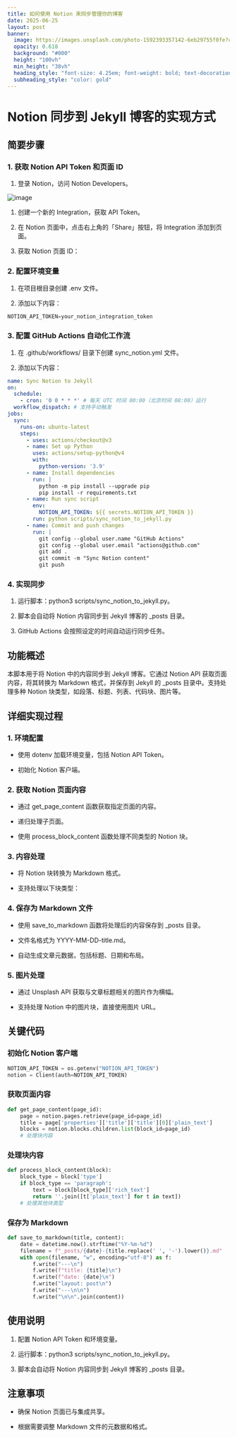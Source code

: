 ```yaml
---
title: 如何使用 Notion 来同步管理你的博客
date: 2025-06-25
layout: post
banner:
  image: https://images.unsplash.com/photo-1592393357142-6eb29755f0fe?crop=entropy&cs=tinysrgb&fit=max&fm=jpg&ixid=M3w2OTIwMzJ8MHwxfHJhbmRvbXx8fHx8fHx8fDE3NTA4MjU4OTZ8&ixlib=rb-4.1.0&q=80&w=1080
  opacity: 0.618
  background: "#000"
  height: "100vh"
  min_height: "38vh"
  heading_style: "font-size: 4.25em; font-weight: bold; text-decoration: underline"
  subheading_style: "color: gold"
---
```


# Notion 同步到 Jekyll 博客的实现方式

## 简要步骤

### 1. 获取 Notion API Token 和页面 ID

1. 登录 Notion，访问 Notion Developers。

![image](https://prod-files-secure.s3.us-west-2.amazonaws.com/a7a0cc5a-89b9-4cda-8686-1fba0ca52f40/d19c1afe-dea5-4312-9333-786b0ba83054/image.png?X-Amz-Algorithm=AWS4-HMAC-SHA256&X-Amz-Content-Sha256=UNSIGNED-PAYLOAD&X-Amz-Credential=ASIAZI2LB466RL2IMBD5%2F20250625%2Fus-west-2%2Fs3%2Faws4_request&X-Amz-Date=20250625T043136Z&X-Amz-Expires=3600&X-Amz-Security-Token=IQoJb3JpZ2luX2VjEEMaCXVzLXdlc3QtMiJIMEYCIQCRZ%2FOHRK3nr0qDQ4R0Y1Xv0TAK3tbIzozt04%2B45pMR2AIhAM624bZwsPoSbSftdHakGgY7zevIJ%2FbZsY7QxPEcwQFSKv8DCDwQABoMNjM3NDIzMTgzODA1Igw%2FdeHZR6XIlqtBj%2Fgq3ANVHVKqVeX6DrjY%2FP33bAafOa0QIIPh2V733P6KLOJiw7P4qdE4dgirEnjBZOqR24s8UhttUH7padhcOqaPLvcVXwKuV6tOOj%2B3cXzfY3r6l2j6zi0Fzz8fMcjMOx4RxwTTbcW6bPbTjV7DAWpbpJbIDvri9XDJJZqNKh%2BX2ddp%2Bn%2B3%2BzFNH0ThHxTK5HHuqNwcjMJUrp1WSpfdi909yQAulX39dAg6B590vUihWBHBDufa1n9AAsNUV07%2FYICYzyypgxq6IKpjVMFAzTPF8DBxw6x95T8a9RURQ1Sw1JNQ%2FMW3W2W87tV%2FrL7N0YxXoEAtgLQPpb%2FR704JOyeczrcFHW16%2F0W6DURYfsRSO1cSvn1xzlSlCAlWxL9nCK1TWWw4IB5OhBd1mmhhhO6nOo0OoSTZAc0h0Ri%2FqORtdwmoVqtundZnKHymMfW9OEvQM8128zAC31azr22CIqI7t%2F2401qKOo3ZLA%2BTxFmbB8O5CpiBPOw256pVjsL%2F41Lkw22fhJ2J4CrIZT6UEhwIxM5dxqCPemR%2Ftt0Le%2FxIOp5Yy9C9SZt6ZL2qeXrR0CwJ7CvZqWtrLUBXHVZjoYcGI3K8p4WNSgyj8J8r7DzYE%2B59MrxPBMMBdx%2F%2Fl2cFQzCZwu3CBjqkAanYlyHRUGijxU%2B8%2BHiY9agwDyyKhnCDDuDM7ncflUjSlwtscPQZF099gx7Qm77XZ%2BiX%2FGCbJAUjHIBEUxMr0OzlhGJKygucT%2FEkqUDI8vN5JwUMtgUeRTPz2h91en6sZmYdhD7SDapiBc9tsaLeCkqma8dLRMoMs4zVxA1frdfWIbPQXmJv0gtH4gx%2F%2BEI71OesGbIaNc3Pa%2BxA554BlSKRSAQ4&X-Amz-Signature=71cf036640af298ffe662bfad2d275cd5f35ce2ffd50c038799211830db230ea&X-Amz-SignedHeaders=host&x-amz-checksum-mode=ENABLED&x-id=GetObject)

1. 创建一个新的 Integration，获取 API Token。

1. 在 Notion 页面中，点击右上角的「Share」按钮，将 Integration 添加到页面。

1. 获取 Notion 页面 ID：


### 2. 配置环境变量

1. 在项目根目录创建 .env 文件。

1. 添加以下内容：

```javascript
NOTION_API_TOKEN=your_notion_integration_token
```

### 3. 配置 GitHub Actions 自动化工作流

1. 在 .github/workflows/ 目录下创建 sync_notion.yml 文件。

1. 添加以下内容：

```yaml
name: Sync Notion to Jekyll
on:
  schedule:
    - cron: '0 0 * * *' # 每天 UTC 时间 00:00（北京时间 08:00）运行
  workflow_dispatch: # 支持手动触发
jobs:
  sync:
    runs-on: ubuntu-latest
    steps:
      - uses: actions/checkout@v3
      - name: Set up Python
        uses: actions/setup-python@v4
        with:
          python-version: '3.9'
      - name: Install dependencies
        run: |
          python -m pip install --upgrade pip
          pip install -r requirements.txt
      - name: Run sync script
        env:
          NOTION_API_TOKEN: ${{ secrets.NOTION_API_TOKEN }}
        run: python scripts/sync_notion_to_jekyll.py
      - name: Commit and push changes
        run: |
          git config --global user.name "GitHub Actions"
          git config --global user.email "actions@github.com"
          git add .
          git commit -m "Sync Notion content"
          git push
```

### 4. 实现同步

1. 运行脚本：python3 scripts/sync_notion_to_jekyll.py。

1. 脚本会自动将 Notion 内容同步到 Jekyll 博客的 _posts 目录。

1. GitHub Actions 会按照设定的时间自动运行同步任务。

## 功能概述

本脚本用于将 Notion 中的内容同步到 Jekyll 博客。它通过 Notion API 获取页面内容，将其转换为 Markdown 格式，并保存到 Jekyll 的 _posts 目录中。支持处理多种 Notion 块类型，如段落、标题、列表、代码块、图片等。

## 详细实现过程

### 1. 环境配置

- 使用 dotenv 加载环境变量，包括 Notion API Token。

- 初始化 Notion 客户端。

### 2. 获取 Notion 页面内容

- 通过 get_page_content 函数获取指定页面的内容。

- 递归处理子页面。

- 使用 process_block_content 函数处理不同类型的 Notion 块。

### 3. 内容处理

- 将 Notion 块转换为 Markdown 格式。

- 支持处理以下块类型：


### 4. 保存为 Markdown 文件

- 使用 save_to_markdown 函数将处理后的内容保存到 _posts 目录。

- 文件名格式为 YYYY-MM-DD-title.md。

- 自动生成文章元数据，包括标题、日期和布局。

### 5. 图片处理

- 通过 Unsplash API 获取与文章标题相关的图片作为横幅。

- 支持处理 Notion 中的图片块，直接使用图片 URL。

## 关键代码

### 初始化 Notion 客户端

```python
NOTION_API_TOKEN = os.getenv("NOTION_API_TOKEN")
notion = Client(auth=NOTION_API_TOKEN)
```

### 获取页面内容

```python
def get_page_content(page_id):
    page = notion.pages.retrieve(page_id=page_id)
    title = page['properties']['title']['title'][0]['plain_text']
    blocks = notion.blocks.children.list(block_id=page_id)
    # 处理块内容
```

### 处理块内容

```python
def process_block_content(block):
    block_type = block['type']
    if block_type == 'paragraph':
        text = block[block_type]['rich_text']
        return ''.join([t['plain_text'] for t in text])
    # 处理其他块类型
```

### 保存为 Markdown

```python
def save_to_markdown(title, content):
    date = datetime.now().strftime("%Y-%m-%d")
    filename = f"_posts/{date}-{title.replace(' ', '-').lower()}.md"
    with open(filename, "w", encoding="utf-8") as f:
        f.write("---\n")
        f.write(f"title: {title}\n")
        f.write(f"date: {date}\n")
        f.write("layout: post\n")
        f.write("---\n\n")
        f.write("\n\n".join(content))
```

## 使用说明

1. 配置 Notion API Token 和环境变量。

1. 运行脚本：python3 scripts/sync_notion_to_jekyll.py。

1. 脚本会自动将 Notion 内容同步到 Jekyll 博客的 _posts 目录。

## 注意事项

- 确保 Notion 页面已与集成共享。

- 根据需要调整 Markdown 文件的元数据和格式。